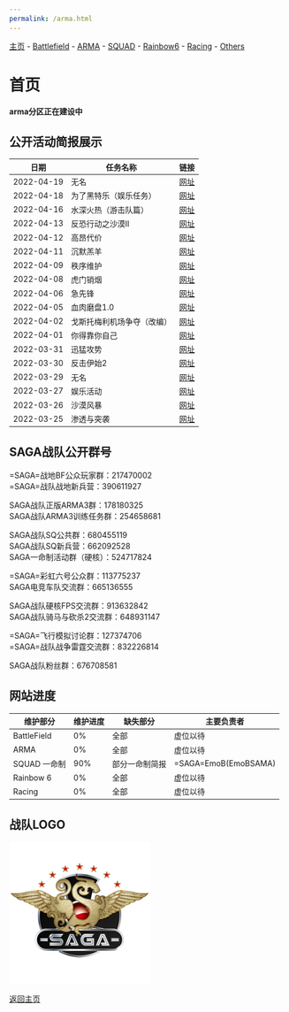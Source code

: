 ```yaml
---
permalink: /arma.html
---
```

[主页](https://saga2003.github.io/)   -  [Battlefield](https://saga2003.github.io/battlefield.html)   -   [ARMA](https://saga2003.github.io/arma.html)   -   [SQUAD](https://saga2003.github.io/squad.html)   -   [Rainbow6](https://saga2003.github.io/rainbow6.html)   -   [Racing](https://saga2003.github.io/racing.html)   -   [Others](https://saga2003.github.io/others.html)
# 首页

**arma分区正在建设中**

## 公开活动简报展示

日期|任务名称|链接
---|---|---
2022-04-19|无名|[网址](/arma/briefing/20220419.md)
2022-04-18|为了黑特乐（娱乐任务）|[网址](/arma/briefing/20220418.md)
2022-04-16|水深火热（游击队篇）|[网址](/arma/briefing/20220416.md)
2022-04-13|反恐行动之沙漠Ⅱ|[网址](/arma/briefing/20220413.md)
2022-04-12|高昂代价|[网址](/arma/briefing/20220412.md)
2022-04-11|沉默羔羊|[网址](/arma/briefing/20220411.md)
2022-04-09|秩序维护|[网址](/arma/briefing/20220409.md)
2022-04-08|虎门销烟|[网址](/arma/briefing/20220408.md)
2022-04-06|急先锋|[网址](/arma/briefing/20220406.md)
2022-04-05|血肉磨盘1.0|[网址](/arma/briefing/20220405.md)
2022-04-02|戈斯托梅利机场争夺（改编）|[网址](/arma/briefing/20220402.md)
2022-04-01|你得靠你自己|[网址](/arma/briefing/20220401.md)
2022-03-31|迅猛攻势|[网址](/arma/briefing/20220331.md)
2022-03-30|反击伊始2|[网址](/arma/briefing/20220330.md)
2022-03-29|无名|[网址](/arma/briefing/20220329.md)
2022-03-27|娱乐活动|[网址](/arma/briefing/20220327.md)
2022-03-26|沙漠风暴|[网址](/arma/briefing/20220326.md)
2022-03-25|渗透与突袭|[网址](/arma/briefing/20220325.md)

## SAGA战队公开群号

=SAGA=战地BF公众玩家群：217470002  
=SAGA=战队战地新兵营：390611927  

SAGA战队正版ARMA3群：178180325  
SAGA战队ARMA3训练任务群：254658681  

SAGA战队SQ公共群：680455119  
SAGA战队SQ新兵营：662092528  
SAGA一命制活动群（硬核）：524717824  

=SAGA=彩虹六号公众群：113775237  
SAGA电竞车队交流群：665136555  

SAGA战队硬核FPS交流群：913632842  
SAGA战队骑马与砍杀2交流群：648931147  

=SAGA=飞行模拟讨论群：127374706  
=SAGA=战队战争雷霆交流群：832226814  

SAGA战队粉丝群：676708581 

## 网站进度

维护部分 | 维护进度 | 缺失部分 | 主要负责者
---|---|---|---
BattleField | 0% | 全部 | 虚位以待
ARMA | 0% | 全部 | 虚位以待
SQUAD 一命制 | 90% | 部分一命制简报 | =SAGA=EmoB(EmoBSAMA)
Rainbow 6 | 0% | 全部 | 虚位以待
Racing | 0% | 全部 | 虚位以待

## 战队LOGO
![SAGA](image/SAGA_LOGO.png)

[返回主页](https://saga2003.github.io/)
